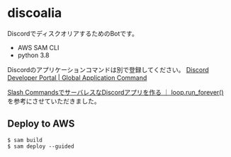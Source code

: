 # discoalia

DiscordでディスクオリアするためのBotです。

* AWS SAM CLI 
* python 3.8

Discordのアプリケーションコマンドは別で登録してください。 [Discord Developer Portal | Global Application Command](https://discord.com/developers/docs/interactions/application-commands#create-global-application-command)

[Slash CommandsでサーバレスなDiscordアプリを作る ｜ loop.run_forever()](https://note.sarisia.cc/entry/discord-slash-commands/) を参考にさせていただきました。

## Deploy to AWS

```
$ sam build
$ sam deploy --guided
```
